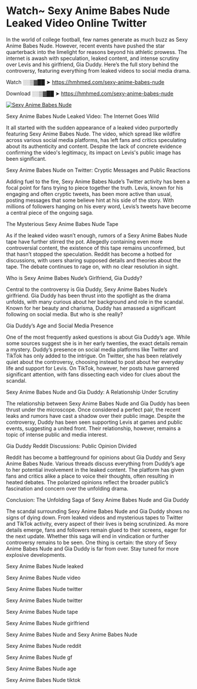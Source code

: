 # Watch~ Sexy Anime Babes Nude Leaked Video Online Twitter

In the world of college football, few names generate as much buzz as Sexy Anime Babes Nude. However, recent events have pushed the star quarterback into the limelight for reasons beyond his athletic prowess. The internet is awash with speculation, leaked content, and intense scrutiny over Levis and his girlfriend, Gia Duddy. Here’s the full story behind the controversy, featuring everything from leaked videos to social media drama.

Watch ░░▒▓██ ➤ https://hmhmed.com/sexy-anime-babes-nude

Download ░░▒▓██ ➤ https://hmhmed.com/sexy-anime-babes-nude

[![Sexy Anime Babes Nude](https://i.imgur.com/dJHk4Zq.gif)](https://hmhmed.com/sexy-anime-babes-nude)

Sexy Anime Babes Nude Leaked Video: The Internet Goes Wild

It all started with the sudden appearance of a leaked video purportedly featuring Sexy Anime Babes Nude. The video, which spread like wildfire across various social media platforms, has left fans and critics speculating about its authenticity and content. Despite the lack of concrete evidence confirming the video's legitimacy, its impact on Levis's public image has been significant.

Sexy Anime Babes Nude on Twitter: Cryptic Messages and Public Reactions

Adding fuel to the fire, Sexy Anime Babes Nude’s Twitter activity has been a focal point for fans trying to piece together the truth. Levis, known for his engaging and often cryptic tweets, has been more active than usual, posting messages that some believe hint at his side of the story. With millions of followers hanging on his every word, Levis’s tweets have become a central piece of the ongoing saga.

The Mysterious Sexy Anime Babes Nude Tape

As if the leaked video wasn’t enough, rumors of a Sexy Anime Babes Nude tape have further stirred the pot. Allegedly containing even more controversial content, the existence of this tape remains unconfirmed, but that hasn’t stopped the speculation. Reddit has become a hotbed for discussions, with users sharing supposed details and theories about the tape. The debate continues to rage on, with no clear resolution in sight.

Who is Sexy Anime Babes Nude’s Girlfriend, Gia Duddy?

Central to the controversy is Gia Duddy, Sexy Anime Babes Nude’s girlfriend. Gia Duddy has been thrust into the spotlight as the drama unfolds, with many curious about her background and role in the scandal. Known for her beauty and charisma, Duddy has amassed a significant following on social media. But who is she really?

Gia Duddy’s Age and Social Media Presence

One of the most frequently asked questions is about Gia Duddy’s age. While some sources suggest she is in her early twenties, the exact details remain a mystery. Duddy’s presence on social media platforms like Twitter and TikTok has only added to the intrigue. On Twitter, she has been relatively quiet about the controversy, choosing instead to post about her everyday life and support for Levis. On TikTok, however, her posts have garnered significant attention, with fans dissecting each video for clues about the scandal.

Sexy Anime Babes Nude and Gia Duddy: A Relationship Under Scrutiny

The relationship between Sexy Anime Babes Nude and Gia Duddy has been thrust under the microscope. Once considered a perfect pair, the recent leaks and rumors have cast a shadow over their public image. Despite the controversy, Duddy has been seen supporting Levis at games and public events, suggesting a united front. Their relationship, however, remains a topic of intense public and media interest.

Gia Duddy Reddit Discussions: Public Opinion Divided

Reddit has become a battleground for opinions about Gia Duddy and Sexy Anime Babes Nude. Various threads discuss everything from Duddy’s age to her potential involvement in the leaked content. The platform has given fans and critics alike a place to voice their thoughts, often resulting in heated debates. The polarized opinions reflect the broader public’s fascination and concern over the unfolding drama.

Conclusion: The Unfolding Saga of Sexy Anime Babes Nude and Gia Duddy

The scandal surrounding Sexy Anime Babes Nude and Gia Duddy shows no signs of dying down. From leaked videos and mysterious tapes to Twitter and TikTok activity, every aspect of their lives is being scrutinized. As more details emerge, fans and followers remain glued to their screens, eager for the next update. Whether this saga will end in vindication or further controversy remains to be seen. One thing is certain: the story of Sexy Anime Babes Nude and Gia Duddy is far from over. Stay tuned for more explosive developments.

Sexy Anime Babes Nude leaked

Sexy Anime Babes Nude video

Sexy Anime Babes Nude twitter

Sexy Anime Babes Nude twitter

Sexy Anime Babes Nude tape

Sexy Anime Babes Nude girlfriend

Sexy Anime Babes Nude and Sexy Anime Babes Nude

Sexy Anime Babes Nude reddit

Sexy Anime Babes Nude gf

Sexy Anime Babes Nude age

Sexy Anime Babes Nude tiktok